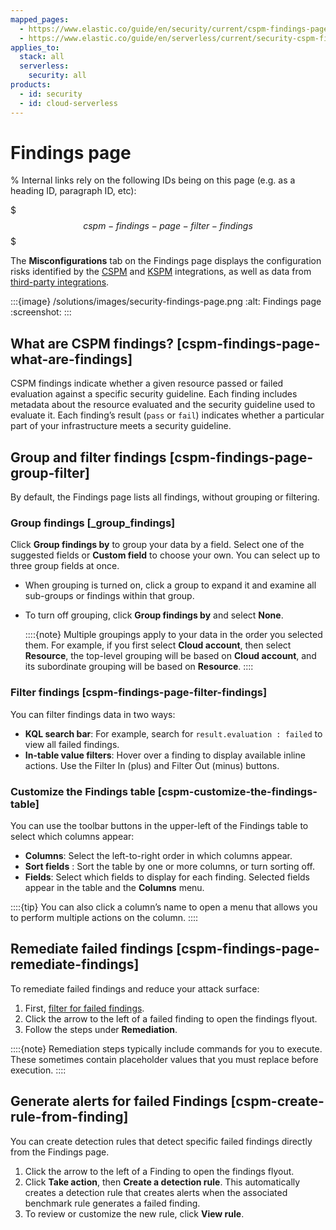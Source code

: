 ```yaml
---
mapped_pages:
  - https://www.elastic.co/guide/en/security/current/cspm-findings-page.html
  - https://www.elastic.co/guide/en/serverless/current/security-cspm-findings-page.html
applies_to:
  stack: all
  serverless:
    security: all
products:
  - id: security
  - id: cloud-serverless
---
```


# Findings page

% Internal links rely on the following IDs being on this page (e.g. as a heading ID, paragraph ID, etc):

$$$cspm-findings-page-filter-findings$$$

The **Misconfigurations** tab on the Findings page displays the configuration risks identified by the [CSPM](/solutions/security/cloud/cloud-security-posture-management.md) and [KSPM](/solutions/security/cloud/kubernetes-security-posture-management.md) integrations, as well as data from [third-party integrations](/solutions/security/cloud/ingest-third-party-cloud-security-data.md).

:::{image} /solutions/images/security-findings-page.png
:alt: Findings page
:screenshot:
:::


## What are CSPM findings? [cspm-findings-page-what-are-findings]

CSPM findings indicate whether a given resource passed or failed evaluation against a specific security guideline. Each finding includes metadata about the resource evaluated and the security guideline used to evaluate it. Each finding’s result (`pass` or `fail`) indicates whether a particular part of your infrastructure meets a security guideline.


## Group and filter findings [cspm-findings-page-group-filter]

By default, the Findings page lists all findings, without grouping or filtering.


### Group findings [_group_findings]

Click **Group findings by** to group your data by a field. Select one of the suggested fields or **Custom field** to choose your own. You can select up to three group fields at once.

* When grouping is turned on, click a group to expand it and examine all sub-groups or findings within that group.
* To turn off grouping, click **Group findings by** and select **None**.

  ::::{note}
  Multiple groupings apply to your data in the order you selected them. For example, if you first select **Cloud account**, then select **Resource**, the top-level grouping will be based on **Cloud account**, and its subordinate grouping will be based on **Resource**.
  ::::



### Filter findings [cspm-findings-page-filter-findings]

You can filter findings data in two ways:

* **KQL search bar**: For example, search for `result.evaluation : failed` to view all failed findings.
* **In-table value filters**: Hover over a finding to display available inline actions. Use the Filter In (plus) and Filter Out (minus) buttons.


### Customize the Findings table [cspm-customize-the-findings-table]

You can use the toolbar buttons in the upper-left of the Findings table to select which columns appear:

* **Columns**: Select the left-to-right order in which columns appear.
* **Sort fields** : Sort the table by one or more columns, or turn sorting off.
* **Fields**: Select which fields to display for each finding. Selected fields appear in the table and the **Columns** menu.

::::{tip}
You can also click a column’s name to open a menu that allows you to perform multiple actions on the column.
::::



## Remediate failed findings [cspm-findings-page-remediate-findings]

To remediate failed findings and reduce your attack surface:

1. First, [filter for failed findings](/solutions/security/cloud/findings-page.md#cspm-findings-page-filter-findings).
2. Click the arrow to the left of a failed finding to open the findings flyout.
3. Follow the steps under **Remediation**.

::::{note}
Remediation steps typically include commands for you to execute. These sometimes contain placeholder values that you must replace before execution.
::::



## Generate alerts for failed Findings [cspm-create-rule-from-finding]

You can create detection rules that detect specific failed findings directly from the Findings page.

1. Click the arrow to the left of a Finding to open the findings flyout.
2. Click **Take action**, then **Create a detection rule**. This automatically creates a detection rule that creates alerts when the associated benchmark rule generates a failed finding.
3. To review or customize the new rule, click **View rule**.
